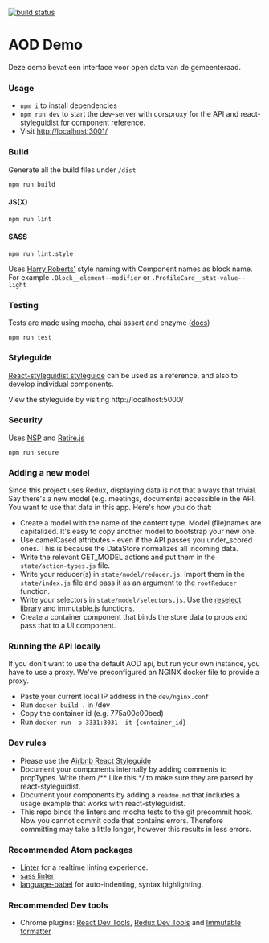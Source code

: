 [![build status](https://gitlab.com/argu/aod_demo/badges/master/build.svg)](https://gitlab.com/arguweb/aod_demo/commits/master)

# AOD Demo
Deze demo bevat een interface voor open data van de gemeenteraad.

### Usage

* `npm i` to install dependencies
* `npm run dev` to start the dev-server with corsproxy for the API and react-styleguidist for component reference.
* Visit [http://localhost:3001/](http://localhost:3001/)

### Build

Generate all the build files under `/dist`

```
npm run build
```

#### JS(X)
```
npm run lint
```

#### SASS
```
npm run lint:style
```

Uses [Harry Roberts'](https://en.bem.info/methodology/naming-convention/#alternative-naming-schemes) style naming with Component names as block name. For example `.Block__element--modifier` or `.ProfileCard__stat-value--light`

### Testing
Tests are made using mocha, chai assert and enzyme ([docs](http://airbnb.io/enzyme/docs/api/index.html))

```
npm run test
```

### Styleguide
[React-styleguidist styleguide](https://github.com/sapegin/react-styleguidist) can be used as a reference, and also to develop individual components.

View the styleguide by visiting http://localhost:5000/

### Security
Uses [NSP](https://github.com/nodesecurity/nsp) and [Retire.js](https://github.com/RetireJS/retire.js)
```
npm run secure
```

### Adding a new model
Since this project uses Redux, displaying data is not that always that trivial. Say there's a new model (e.g. meetings, documents) accessible in the API. You want to use that data in this app. Here's how you do that:

- Create a model with the name of the content type. Model (file)names are capitalized. It's easy to copy another model to bootstrap your new one.
- Use camelCased attributes - even if the API passes you under_scored ones. This is because the DataStore normalizes all incoming data.
- Write the relevant GET_MODEL actions and put them in the `state/action-types.js` file.
- Write your reducer(s) in `state/model/reducer.js`. Import them in the `state/index.js` file and pass it as an argument to the `rootReducer` function.
- Write your selectors in `state/model/selectors.js`. Use the [reselect library](https://github.com/reactjs/reselect) and immutable.js functions.
- Create a container component that binds the store data to props and pass that to a UI component.

### Running the API locally
If you don't want to use the default AOD api, but run your own instance, you have to use a proxy. We've preconfigured an NGINX docker file to provide a proxy.

- Paste your current local IP address in the `dev/nginx.conf`
- Run `docker build .` in /dev
- Copy the container id (e.g. 775a00c00bed)
- Run `docker run -p 3331:3031 -it {container_id}`

### Dev rules
- Please use the [Airbnb React Styleguide](https://github.com/airbnb/javascript/tree/master/react)
- Document your components internally by adding comments to propTypes. Write them \/\*\* Like this \*\/ to make sure they are parsed by react-styleguidist.
- Document your components by adding a `readme.md` that includes a usage example that works with react-styleguidist.
- This repo binds the linters and mocha tests to the git precommit hook. Now you cannot commit code that contains errors. Therefore committing may take a little longer, however this results in less errors.

### Recommended Atom packages
- [Linter](https://atom.io/packages/linter) for a realtime linting experience.
- [sass linter](https://atom.io/packages/linter-sass-lint)
- [language-babel](https://atom.io/packages/language-babel) for auto-indenting, syntax highlighting.

### Recommended Dev tools
- Chrome plugins: [React Dev Tools](https://chrome.google.com/webstore/detail/react-developer-tools/fmkadmapgofadopljbjfkapdkoienihi), [Redux Dev Tools](https://chrome.google.com/webstore/detail/redux-devtools/lmhkpmbekcpmknklioeibfkpmmfibljd) and [Immutable formatter](https://chrome.google.com/webstore/detail/immutablejs-object-format/hgldghadipiblonfkkicmgcbbijnpeog/related)
